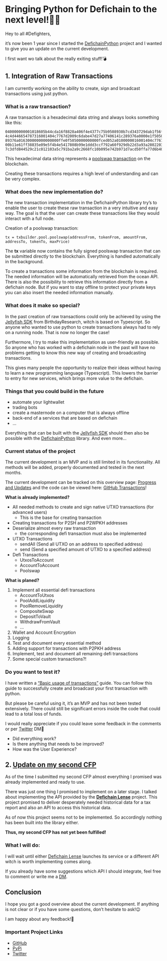 # Bringing Python for Defichain to the next level!🚀🐍

Hey to all #Defighters,

it’s now been 1 year since I started the [DefichainPython](https://github.com/eric-volz/DefichainPython) project and I 
wanted to give you an update on the current development.

I first want wo talk about the really exiting stuff!💣

## 1. Integration of Raw Transactions

I am currently working on the ability to create, sign and broadcast transactions using just python. 

### What is a raw transaction?

A raw transaction is a hexadecimal data string and always looks something like this:

```
040000000001018605b44cda16f8828a406f4e4377c75b9508930b7cd343729dab1f56fbe19d1d0100000000ffffffff020000000000000000506a
4c4d446654787316001404c7767d2009c6dabe47d27a77406141c289376a0000e1f5050000000016001404c7767d2009c6dabe47d27a77406141c2
89376a016300000000000000ffe0f5050000000000fced052a0100000016001404c7767d2009c6dabe47d27a77406141c289376a00024830450221
00b11e61ff38835e09e5f4b4e5417808b99e1ddd3ccf792a60f929db22d3a93a2802203a3a69be756a4451e9461b1d795a13f0c837e104cc708101
7c3dfd844529c21c012103a5c791ba2a9c2668fc10b095e742b971d7acd50ffa77d6b40b9974937cb6064e00000000
```

This hexadecimal data string represents a [poolswap transaction](https://defiscan.live/transactions/1fcbdcd1b18753fb24dcaeb259fffeb84123e29e04db688b37522fbe8ce49365?network=TestNet) 
on the blockchain.

Creating these transactions requires a high level of understanding and can be very complex.

### What does the new implementation do?

The new transaction implementation in the DefichainPython library try’s to enable the user to create these raw 
transaction in a very intuitive and easy way. The goal is that the user can create these transactions like they would 
interact with a full node.

Creation of a poolswap transaction:

```
tx = txbuilder.pool.poolswap(addressFrom, tokenFrom, amountFrom, addressTo, tokenTo, maxPrice)
```

The **tx** variable now contains the fully signed poolswap transaction that can be submitted directly to the blockchain. 
Everything is handled automatically in the background. 

To create a transactions some information from the blockchain is required. The needed information will be automatically 
retrieved from the ocean API. There is also the possibility to retrieve this information directly from a defichain node. 
But if you want to stay offline to protect your private keys you can also insert the needed information manually.

### What does it make so special?

In the past creation of raw transactions could only be achieved by using the 
[Jellyfish SDK](https://github.com/JellyfishSDK/jellyfish) from BirthdayResearch, witch 
is based on Typescript. So anyone who wanted to use python to create transactions always had to rely on a running node. 
That is now no longer the case!

Furthermore, I try to make this implementation as user-friendly as possible. So anyone who has worked with a defichain 
node in the past will have no problems getting to know this new way of creating and broadcasting transactions.

This gives many people the opportunity to realize their ideas without having to learn a new programming language 
(Typescript). This lowers the barrier to entry for new services, which brings more value to the defichain.

### Things that you could build in the future
- automate your lightwallet
- trading bots
- create a masternode on a computer that is always offline
- back-end of a services that are based on defichain
- ...

Everything that can be built with the [Jellyfish SDK](https://github.com/JellyfishSDK/jellyfish) should then also be 
possible with the [DefichainPython](https://github.com/eric-volz/DefichainPython) library. And even more...

### Current status of the project

The current development is an MVP and is still limited in its functionality. All methods will be added, properly 
documented and tested in the next months.

The current development can be tracked on this overview page: 
[Progress and Updates](https://docs.defichain-python.de/build/html/instructions/progressAndUpdates.html)
and the code can be viewed here: 
[GitHub Transactions](https://github.com/eric-volz/DefichainPython/tree/main/defichain/transactions)!

**What is already implemented?**

- All needed methods to create and sign native UTXO transactions (for advanced users)
    - This is the base for creating transaction
- Creating transactions for P2SH and P2WPKH addresses
- Deserialize almost every raw transaction
    - the corresponding defi transaction must also be implemented
- UTXO Transactions
    - sendAll (Send all UTXO on an address to specified address)
    - send (Send a specified amount of UTXO to a specified address)
- Defi Transactions
    - UtxosToAccount
    - AccountToAccount
    - Poolswap

**What is planed?**

1. Implement all essential defi transactions
    - AccountToUtxos
    - PoolAddLiquidity
    - PoolRemoveLiquidity
    - CompositeSwap
    - DepositToVault
    - WithdrawFromVault
    - ...
2. Wallet and Account Encryption
3. Logging
4. Test and document every essential method
5. Adding support for transactions with P2PKH address
6. Implement, test and document all remaining defi transactions
7. Some special custom transactions?!

### Do you want to test it?

I have written a [“Basic usage of transactions”](https://docs.defichain-python.de/build/html/additional/basicUsageOfRawTransactions.html#) 
guide. You can follow this guide to successfully create and broadcast your first transaction with python.

But please be careful using it, it’s an MVP and has not been tested extensively. There could still be significant errors 
inside the code that could lead to a total loss of funds.

I would really appreciate if you could leave some feedback in the comments or per [Twitter](https://twitter.com/Intr0c) 
DM🙂
- Did everything work?
- Is there anything that needs to be improved?
- How was the User Experience?

## 2. [Update on my second CFP](https://github.com/DeFiCh/dfips/issues/234)

As of the time I submitted my second CFP almost everything I promised was already implemented and ready to use. 

There was just one thing I promised to implement on a later stage. I talked about implementing the API provided by 
the **[Defichain Lense](https://github.com/DeFiCh/dfips/issues/209)** project. This project promised to deliver 
desperately needed historical data for a tax report and also an API to access this historical data.

As of now this project seems not to be implemented. So accordingly nothing has been built into the library either.

**Thus, my second CFP has not yet been fulfilled!**

### What I will do:

I will wait until either [Defichain Lense](https://github.com/DeFiCh/dfips/issues/209) launches its service or a 
different API witch is worth implementing comes along.

If you already have some suggestions which API I should integrate, feel free to comment or write me a 
[DM](https://twitter.com/Intr0c).

## Conclusion

I hope you got a good overview about the current development. If anything is not clear or if you have some questions, 
don’t hesitate to ask!😉 

I am happy about any feedback!🙂

### Important Project Links

- [GitHub](https://github.com/eric-volz/DefichainPython)
- [PyPi](https://pypi.org/project/defichain/)
- [Twitter](https://twitter.com/Intr0c)

